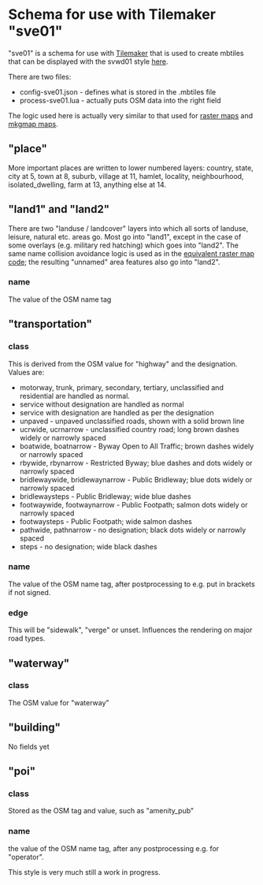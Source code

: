 # Schema for use with Tilemaker "sve01"

"sve01" is a schema for use with [Tilemaker](https://github.com/systemed/tilemaker) that is used to create 
mbtiles that can be displayed with the svwd01 style [here](https://github.com/SomeoneElseOSM/SomeoneElse-vector-web-display/blob/main/README.md).

There are two files:

* config-sve01.json - defines what is stored in the .mbtiles file
* process-sve01.lua - actually puts OSM data into the right field

The logic used here is actually very similar to that used for [raster maps](https://github.com/SomeoneElseOSM/SomeoneElse-style/blob/master/style.lua) and [mkgmap maps](https://github.com/SomeoneElseOSM/mkgmap_style_ajt/blob/master/transform_03.lua).

## "place"

More important places are written to lower numbered layers: country, state, city at 5, town at 8, suburb, village at 11, hamlet, locality, neighbourhood, isolated_dwelling, farm at 13, anything else at 14.

## "land1" and "land2"

There are two "landuse / landcover" layers into which all sorts of landuse, leisure, natural etc. areas go.  Most go into "land1", except in the case of some overlays (e.g. military red hatching) which goes into "land2".  The same name collision avoidance logic is used as in the [equivalent raster map code](https://github.com/SomeoneElseOSM/SomeoneElse-style); the resulting "unnamed" area features also go into "land2".

### name

The value of the OSM name tag

## "transportation"

### class

This is derived from the OSM value for "highway" and the designation.  Values are:

* motorway, trunk, primary, secondary, tertiary, unclassified and residential are handled as normal.
* service without designation are handled as normal
* service with designation are handled as per the designation
* unpaved - unpaved unclassified roads, shown with a solid brown line
* ucrwide, ucrnarrow - unclassified country road; long brown dashes widely or narrowly spaced
* boatwide, boatnarrow - Byway Open to All Traffic; brown dashes widely or narrowly spaced
* rbywide, rbynarrow - Restricted Byway; blue dashes and dots widely or narrowly spaced
* bridlewaywide, bridlewaynarrow - Public Bridleway; blue dots widely or narrowly spaced
* bridlewaysteps - Public Bridleway; wide blue dashes
* footwaywide, footwaynarrow - Public Footpath; salmon dots widely or narrowly spaced
* footwaysteps - Public Footpath; wide salmon dashes
* pathwide, pathnarrow - no designation; black dots widely or narrowly spaced
* steps - no designation; wide black dashes

### name

The value of the OSM name tag, after postprocessing to e.g. put in brackets if not signed.

### edge

This will be "sidewalk", "verge" or unset.  Influences the rendering on major road types.

## "waterway"

### class

The OSM value for "waterway"

## "building"

No fields yet

## "poi"

### class

Stored as the OSM tag and value, such as "amenity_pub"

### name

the value of the OSM name tag, after any postprocessing e.g. for "operator".


This style is very much still a work in progress.

